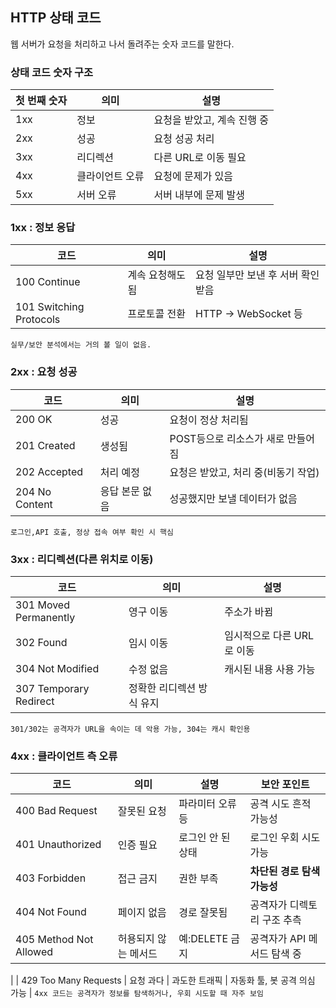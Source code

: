 ## HTTP 상태 코드
웹 서버가 요청을 처리하고 나서 돌려주는 숫자 코드를 말한다.

### 상태 코드 숫자 구조
| 첫 번째 숫자 | 의미 | 설명 |
| --- | --- | --- |
| 1xx | 정보 | 요청을 받았고, 계속 진행 중 |
| 2xx | 성공 | 요청 성공 처리 |
| 3xx | 리디렉션 | 다른 URL로 이동 필요 |
| 4xx | 클라이언트 오류 | 요청에 문제가 있음 |
| 5xx | 서버 오류 | 서버 내부에 문제 발생 |

### 1xx : 정보 응답
| 코드 | 의미 | 설명 |
| -- | -- | -- |
| 100 Continue | 계속 요청해도 됨 | 요청 일부만 보낸 후 서버 확인받음 |
| 101 Switching Protocols | 프로토콜 전환 | HTTP -> WebSocket 등 |
`실무/보안 분석에서는 거의 볼 일이 없음.`

### 2xx : 요청 성공
| 코드 | 의미 | 설명 |
| -- | -- | -- |
| 200 OK | 성공 | 요청이 정상 처리됨 |
| 201 Created | 생성됨 | POST등으로 리소스가 새로 만들어짐 |
| 202 Accepted | 처리 예정 | 요청은 받았고, 처리 중(비동기 작업) |
| 204 No Content | 응답 본문 없음 | 성공했지만 보낼 데이터가 없음 |
`로그인,API 호출, 정상 접속 여부 확인 시 핵심`

### 3xx : 리디렉션(다른 위치로 이동)
| 코드 | 의미 | 설명 |
| -- | -- | -- |
| 301 Moved Permanently | 영구 이동 | 주소가 바뀜 |
| 302 Found | 임시 이동 | 임시적으로 다른 URL로 이동 |
| 304 Not Modified | 수정 없음 | 캐시된 내용 사용 가능 |
| 307 Temporary Redirect | 정확한 리디렉션 방식 유지 | |
`301/302는 공격자가 URL을 속이는 데 악용 가능, 304는 캐시 확인용`

### 4xx : 클라이언트 측 오류
| 코드 | 의미 | 설명 | 보안 포인트 |
| -- | -- | -- | -- |
| 400 Bad Request | 잘못된 요청 | 파라미터 오류 등 | 공격 시도 흔적 가능성 |
| 401 Unauthorized | 인증 필요 | 로그인 안 된 상태 | 로그인 우회 시도 가능 |
| 403 Forbidden | 접근 금지 | 권한 부족 | **차단된 경로 탐색 가능성** |
| 404 Not Found | 페이지 없음 | 경로 잘못됨 | 공격자가 디렉토리 구조 추측 |
| 405 Method Not Allowed | 허용되지 않는 메서드 | 예:DELETE 금지 | 공격자가 API 메서드 탐색 중 |
|
| 429 Too Many Requests | 요청 과다 | 과도한 트래픽 | 자동화 툴, 봇 공격 의심 가능 |
`4xx 코드는 공격자가 정보를 탐색하거나, 우회 시도할 때 자주 보임`